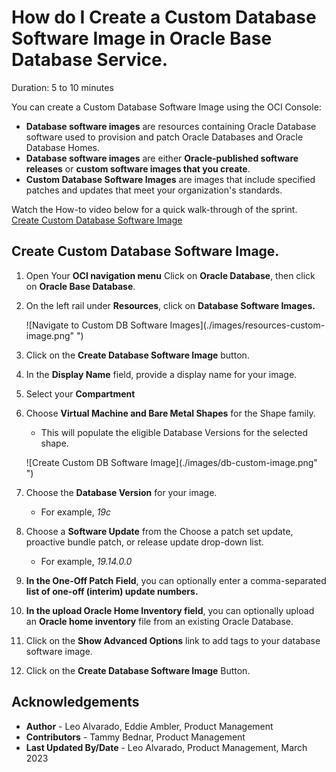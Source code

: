 # How do I Create a Custom Database Software Image in Oracle Base Database Service.
Duration: 5 to 10 minutes

You can create a Custom Database Software Image using the OCI Console:
 
  * **Database software images** are resources containing Oracle Database software used to provision and patch Oracle Databases and Oracle Database Homes.
  * **Database software images** are either **Oracle-published software releases** or **custom software images that you create**.
  * **Custom Database Software Images** are images that include specified patches and updates that meet your organization's standards.

Watch the How-to video below for a quick walk-through of the sprint.
[Create Custom Database Software Image](youtube:56fMYOu9SQw)



## Create Custom Database Software Image.

1. Open Your **OCI navigation menu** Click on **Oracle Database**, then click on **Oracle Base Database**.

2. On the left rail under **Resources**, click on **Database Software Images.**

    ![Navigate to Custom DB Software Images](./images/resources-custom-image.png" ")

3. Click on the **Create Database Software Image** button.

4. In the **Display Name** field, provide a display name for your image.

5. Select your **Compartment**

6. Choose **Virtual Machine and Bare Metal Shapes** for the Shape family.

    * This will populate the eligible Database Versions for the selected shape.

    ![Create Custom DB Software Image](./images/db-custom-image.png" ")

7. Choose the **Database Version** for your image.

    * For example, *19c*

8. Choose a **Software Update** from the Choose a patch set update, proactive bundle patch, or release update drop-down list.

    * For example, *19.14.0.0*

9. **In the One-Off Patch Field**, you can optionally enter a comma-separated **list of one-off (interim) update numbers.**

10. **In the upload Oracle Home Inventory field**, you can optionally upload an **Oracle home inventory** file from an existing Oracle Database.

11. Click on the **Show Advanced Options** link to add tags to your database software image.

12. Click on the **Create Database Software Image** Button.


## Acknowledgements
* **Author** - Leo Alvarado, Eddie Ambler, Product Management
* **Contributors** -  Tammy Bednar, Product Management
* **Last Updated By/Date** - Leo Alvarado, Product Management, March 2023
